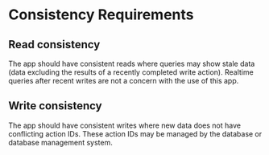 # Consistency Requirements

## Read consistency

The app should have consistent reads where queries may show stale data (data
excluding the results of a recently completed write action). Realtime
queries after recent writes are not a concern with the use of this app.

## Write consistency

The app should have consistent writes where new data does not have conflicting
action IDs. These action IDs may be managed by the database or database
management system.
